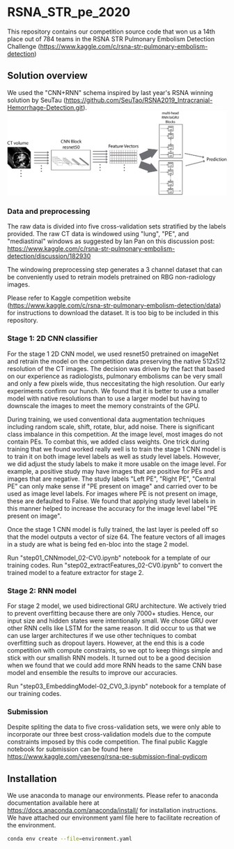 # RSNA_STR_pe_2020

This repository contains our competition source code that won us a 14th place out of 784 teams in the RSNA STR Pulmonary Embolism Detection Challenge (https://www.kaggle.com/c/rsna-str-pulmonary-embolism-detection) 

## Solution overview
We used the "CNN+RNN" schema inspired by last year's RSNA winning solution by SeuTau (https://github.com/SeuTao/RSNA2019_Intracranial-Hemorrhage-Detection.git). 
![schematic](/figures/RSNA_PE_diagram.jpeg)

### Data and preprocessing
The raw data is divided into five cross-validation sets stratified by the labels provided. The raw CT data is windowed using "lung", "PE", and "mediastinal" windows as suggested by Ian Pan on this discussion post: https://www.kaggle.com/c/rsna-str-pulmonary-embolism-detection/discussion/182930

The windowing preprocessing step generates a 3 channel dataset that can be conveniently used to retrain models pretrained on RBG non-radiology images.

Please refer to Kaggle competition website (https://www.kaggle.com/c/rsna-str-pulmonary-embolism-detection/data) for instructions to download the dataset. It is too big to be included in this repository.

### Stage 1: 2D CNN classifier

For the stage 1 2D CNN model, we used resnet50 pretrained on imageNet and retrain the model on the competition data preserving the native 512x512 resolution of the CT images. The decision was driven by the fact that based on our experience as radiologists, pulmonary embolisms can be very small and only a few pixels wide, thus neccesitating the high resolution. Our early experiments confirm our hunch. We found that it is better to use a smaller model with native resolutions than to use a larger model but having to downscale the images to meet the memory constraints of the GPU.

During training, we used conventional data augmentation techniques including random scale, shift, rotate, blur, add noise. There is significant class imbalance in this competition. At the image level, most images do not contain PEs. To combat this, we added class weights. One trick during training that we found worked really well is to train the stage 1 CNN model is to train it on both image level labels as well as study level labels. However, we did adjust the study labels to make it more usable on the image level. For example, a positive study may have images that are positive for PEs and images that are negative. The study labels "Left PE", "Right PE", "Central PE" can only make sense if "PE present on image" and carried over to be used as image level labels. For images where PE is not present on image, these are defaulted to False. We found that applying study level labels in this manner helped to increase the accuracy for the image level label "PE present on image".  

Once the stage 1 CNN model is fully trained, the last layer is peeled off so that the model outputs a vector of size 64. The feature vectors of all images in a study are what is being fed en-bloc into the stage 2 model.

Run "step01_CNNmodel_02-CV0.ipynb" notebook for a template of our training codes. 
Run "step02_extractFeatures_02-CV0.ipynb" to convert the trained model to a feature extractor for stage 2.

### Stage 2: RNN model

For stage 2 model, we used bidirectional GRU architecture. We actively tried to prevent overfitting because there are only 7000+ studies. Hence, our input size and hidden states were intentionally small. We chose GRU over other RNN cells like LSTM for the same reason. It did occur to us that we can use larger architectures if we use other techniques to combat overfitting such as dropout layers. However, at the end this is a code competition with compute constraints, so we opt to keep things simple and stick with our smallish RNN models. It turned out to be a good decision when we found that we could add more RNN heads to the same CNN base model and ensemble the results to improve our accuracies.  

Run "step03_EmbeddingModel-02_CV0_3.ipynb" notebook for a template of our training codes. 

### Submission

Despite spliting the data to five cross-validation sets, we were only able to incorporate our three best cross-validation models due to the compute constraints imposed by this code competition. The final public Kaggle notebook for submission can be found here https://www.kaggle.com/yeeseng/rsna-pe-submission-final-pydicom

## Installation

We use anaconda to manage our environments. Please refer to anaconda documentation available here at https://docs.anaconda.com/anaconda/install/ for installation instructions. We have attached our environment yaml file here to facilitate recreation of the environment.

```bash
conda env create --file=environment.yaml
```
